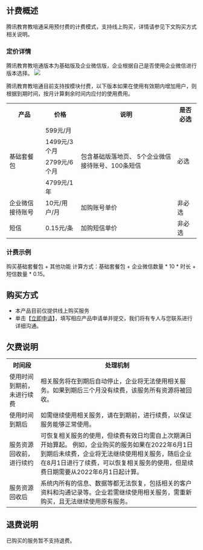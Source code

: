 ## 计费概述
腾讯教育教培通采用预付费的计费模式，支持线上购买，详情请参见下文购买方式相关说明。

### 定价详情
腾讯教育教培通版本为基础版及企业微信版，企业根据自己是否使用企业微信进行版本选择。
![](https://main.qcloudimg.com/raw/cba9c43472c594b607460cf262bcd4ff.png)

腾讯教育教培通目前支持按模块付费，以下版本如果在使用有效期内增加用户，则根据到期时间，按月计算剩余时间内应付的使用费用。
<table>
     <tr>
         <th>产品</th>  
         <th>价格</th>  
         <th>说明</th>
         <th>是否必选</th>  
     </tr>
  <tr>      
      <td rowspan="4">基础套餐包</td>   
      <td>599元/月</td>   
      <td rowspan="4">包含基础版落地页、 5个企业微信接待账号、100条短信</td>
			<td rowspan="4">必选</td> 
     </tr> 
  <tr>
      <td>1499元/3个月</td>   
     </tr> 
  <tr>      
         <td>2799元/6个月</td>     
     </tr> 
 <tr>      
         <td>4799元/1年</td> 
     </tr> 
	<tr>      
      <td>企业微信接待账号</td> 
			<td>10元/用户/月</td> 
			<td>加购账号单价</td> 
			<td>非必选</td> 
     </tr> 
 <tr>      
         <td>短信</td> 
				 <td>0.15元/条</td> 
				 <td>加购短信单价</td> 
				 <td>非必选</td> 
     </tr> 
</table>

### 计费示例

购买基础套餐包 + 其他功能
计算方式：基础套餐包 + 企业微信数量 * 10 * 时长 + 短信数量 * 0.15。


##  购买方式
- 本产品目前仅提供线上购买服务
- 单击【[立即申请](https://cloud.tencent.com/apply/p/o0mpla82nlr)】，填写相应产品申请单并提交，我们将有专人与您联系进行详细沟通。

## 欠费说明
<table>
     <tr>
         <th>时间段</th>  
         <th>处理机制</th>  
     </tr>
		   <tr>
      <td>使用时间到期前，未进行续费</td>   
      <td>相关服务将在到期后自动停止，企业将无法使用相关服务。如果到期后三个月没有续费，该服务所有资源将被回收。</td>
     </tr> 
  <tr> 
  <tr>      
       <td>使用时间到期后</td>   
      <td>如需继续使用相关服务，请在到期前，进行续费，以保证服务能够正常使用。</td> 
     </tr> 
      <td>服务资源回收前，进行续约</td>   
      <td>可恢复相关服务的使用，但续费有效日均需自上次期满日开始算起。
例如，企业购买的服务如果在2022年6月1日到期后未续费，企业将无法继续使用相关服务，随后企业在8月1日进行了续费，可以恢复相关服务的使用，但是续费日期需要从2022年6月1日起计算。</td>   
     </tr> 
		 <tr>
		 <td>服务资源回收后</td>
		 <td>系统内所有的信息、数据等都无法恢复，包括相关的客户资料和沟通记录等。企业若需继续使用相关服务，需重新购买，且无法继续使用原有服务。</td>
		 </tr>
</table>


## 退费说明
已购买的服务暂不支持退费。

